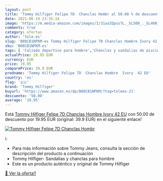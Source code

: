 ```yaml
---
layout: post
title: 'Tommy Hilfiger Felipe 7D  Chanclas Hombr al 50.00 % de descuento'
date: 2021-06-19 23:35:14
image: 'https://m.media-amazon.com/images/I/31aaIQpus7L._SL500_._SL400_.jpg'
comments: true
category: ofertas
author: 'tole.es'
slug: 'B08CB1NPKM-es Tommy Hilfiger Felipe 7D Chanclas Hombre Ivory 42 EU'
sku: 'B08CB1NPKM-es'
tags: [ 'Calzado deportivo para hombre','Chanclas y sandalias de piscina para hombre','Zapatillas y calzado deportivo para hombre','Zapatos','Zapatos para hombre','Zapatos y complementos','chanclas','tommy hilfiger', ]
actualPrice: 19.95 EUR
currency: EUR
price: 19.95
comparePrice: 39.9 EUR
prodname: 'Tommy Hilfiger Felipe 7D  Chanclas Hombre  Ivory  42 EU'
country: 'es'
flag: '🇪🇸'
brand: 'Tommy Hilfiger'
buyurl: 'https://www.amazon.es/dp/B08CB1NPKM/?tag=tolees-21'
descuento: '50.00'
average: '19.95'
---
```


Está [Tommy Hilfiger Felipe 7D  Chanclas Hombre  Ivory  42 EU](https://www.amazon.es/dp/B08CB1NPKM/?tag=tolees-21) con 50.00 de descuento por 19.95 EUR (original: 39.9 EUR) en el siguiente enlace!

[![Tommy Hilfiger Felipe 7D  Chanclas Hombr](https://m.media-amazon.com/images/I/31aaIQpus7L._SL500_._SL400_.jpg)](https://www.amazon.es/dp/B08CB1NPKM/?tag=tolees-21)

ℹ️:

- Para más información sobre Tommy Jeans, consulta la sección de descripción del producto a continuación
- Tommy Hilfiger- Sandalias y chanclas para hombre
- Este es un producto auténtico y original de Tommy Hilfiger

[🛒 Ver la oferta!!](https://www.amazon.es/dp/B08CB1NPKM/?tag=tolees-21)
